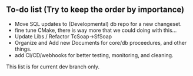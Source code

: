 ## To-do list (Try to keep the order by importance)

- Move SQL updates to (Developmental) db repo for a new changeset.
- fine tune CMake, there is way more that we could doing with this...
- Update Libs / Refactor TcSoap->SfSoap
- Organize and Add new Documents for core/db proceedures, and other things.
- add CI/CD/webhooks for better testing, monitoring, and cleaning.

This list is for current dev branch only.
